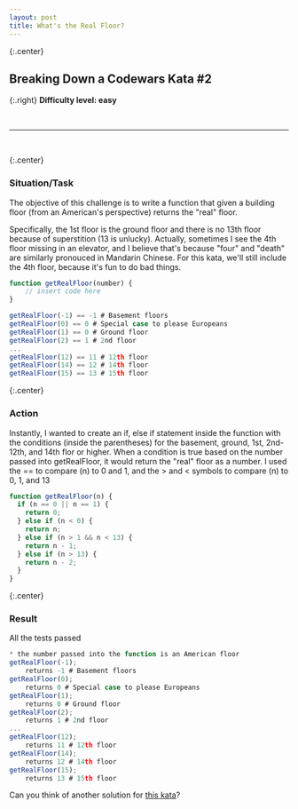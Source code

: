 ```yaml
---
layout: post
title: What's the Real Floor?
---
```


{:.center} 
## Breaking Down a Codewars Kata #2

{:.right} 
<strong>Difficulty level: easy</strong>

<br>
<hr>
<br>

{:.center} 
### Situation/Task

The objective of this challenge is to write a function that given a building floor (from an American's perspective) returns the "real" floor.

Specifically, the 1st floor is the ground floor and there is no 13th floor because of superstition (13 is unlucky). Actually, sometimes I see the 4th floor missing in an elevator, and I believe that's because "four" and "death" are similarly pronouced in Mandarin Chinese. For this kata, we'll still include the 4th floor, because it's fun to do bad things. 


~~~javascript
function getRealFloor(number) {
    // insert code here
}

getRealFloor(-1) == -1 # Basement floors
getRealFloor(0) == 0 # Special case to please Europeans
getRealFloor(1) == 0 # Ground floor
getRealFloor(2) == 1 # 2nd floor
...
getRealFloor(12) == 11 # 12th floor
getRealFloor(14) == 12 # 14th floor
getRealFloor(15) == 13 # 15th floor
~~~


{:.center} 
### Action

Instantly, I wanted to create an if, else if statement inside the function with the conditions (inside the parentheses) for the basement, ground, 1st, 2nd-12th, and 14th flor or higher. When a condition is true based on the number passed into getRealFloor, it would return the "real" floor as a number. I used the == to compare (n) to 0 and 1, and the > and < symbols to compare (n) to 0, 1, and 13


~~~javascript
function getRealFloor(n) {
  if (n == 0 || n == 1) {
    return 0;
  } else if (n < 0) {
    return n;
  } else if (n > 1 && n < 13) {
    return n - 1;
  } else if (n > 13) {
    return n - 2;
  }
}
~~~

{:.center} 
### Result

All the tests passed

~~~javascript
* the number passed into the function is an American floor
getRealFloor(-1); 
    returns -1 # Basement floors
getRealFloor(0); 
    returns 0 # Special case to please Europeans
getRealFloor(1); 
    returns 0 # Ground floor
getRealFloor(2); 
    returns 1 # 2nd floor
...
getRealFloor(12); 
    returns 11 # 12th floor
getRealFloor(14); 
    returns 12 # 14th floor
getRealFloor(15); 
    returns 13 # 15th floor
~~~

Can you think of another solution for [this kata](https://www.codewars.com/kata/574b3b1599d8f897470018f6)?